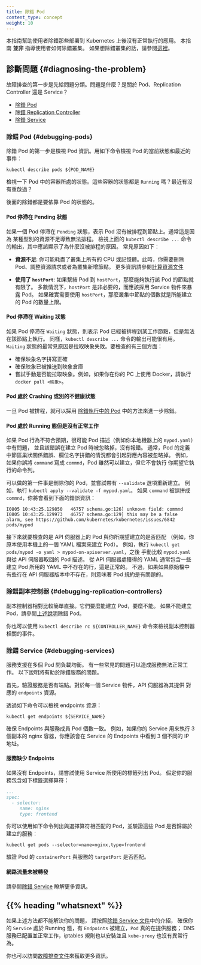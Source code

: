 ```yaml
---
title: 除錯 Pod
content_type: concept
weight: 10
---
```


<!-- 
reviewers:
- mikedanese
- thockin
title: Debug Pods
content_type: concept
weight: 10
-->

<!-- overview -->

<!--
This guide is to help users debug applications that are deployed into Kubernetes and not behaving correctly.
This is *not* a guide for people who want to debug their cluster.  For that you should check out
[this guide](/docs/tasks/debug/debug-cluster).
-->

本指南幫助使用者除錯那些部署到 Kubernetes 上後沒有正常執行的應用。
本指南 **並非** 指導使用者如何除錯叢集。
如果想除錯叢集的話，請參閱[這裡](/zh-cn/docs/tasks/debug/debug-cluster)。


<!-- body -->

<!--
## Diagnosing the problem

The first step in troubleshooting is triage.  What is the problem?  Is it your Pods, your Replication Controller or
your Service?

   * [Debugging Pods](#debugging-pods)
   * [Debugging Replication Controllers](#debugging-replication-controllers)
   * [Debugging Services](#debugging-services)
-->
## 診斷問題   {#diagnosing-the-problem}

故障排查的第一步是先給問題分類。問題是什麼？是關於 Pod、Replication Controller 還是 Service？

* [除錯 Pod](#debugging-pods)
* [除錯 Replication Controller](#debugging-replication-controllers)
* [除錯 Service](#debugging-services)

<!--
### Debugging Pods

The first step in debugging a Pod is taking a look at it.  Check the current state of the Pod and recent events with the following command:
-->
### 除錯 Pod   {#debugging-pods}

除錯 Pod 的第一步是檢視 Pod 資訊。用如下命令檢視 Pod 的當前狀態和最近的事件：

```shell
kubectl describe pods ${POD_NAME}
```

<!--
Look at the state of the containers in the pod.  Are they all `Running`?  Have there been recent restarts?

Continue debugging depending on the state of the pods.
-->
檢視一下 Pod 中的容器所處的狀態。這些容器的狀態都是 `Running` 嗎？最近有沒有重啟過？

後面的除錯都是要依靠 Pod 的狀態的。

<!--
#### My pod stays pending

If a Pod is stuck in `Pending` it means that it can not be scheduled onto a node.  Generally this is because
there are insufficient resources of one type or another that prevent scheduling.  Look at the output of the
`kubectl describe ...` command above.  There should be messages from the scheduler about why it can not schedule
your pod.  Reasons include:
-->
#### Pod 停滯在 Pending 狀態

如果一個 Pod 停滯在 `Pending` 狀態，表示 Pod 沒有被排程到節點上。通常這是因為
某種型別的資源不足導致無法排程。
檢視上面的 `kubectl describe ...` 命令的輸出，其中應該顯示了為什麼沒被排程的原因。
常見原因如下：

<!--
* **You don't have enough resources**:  You may have exhausted the supply of CPU or Memory in your cluster, in this case
you need to delete Pods, adjust resource requests, or add new nodes to your cluster. See
[Compute Resources document](/docs/concepts/configuration/manage-resources-containers/) for more information.

* **You are using `hostPort`**:  When you bind a Pod to a `hostPort` there are a limited number of places that pod can be
scheduled.  In most cases, `hostPort` is unnecessary, try using a Service object to expose your Pod.  If you do require
`hostPort` then you can only schedule as many Pods as there are nodes in your Kubernetes cluster.
-->
* **資源不足**:
  你可能耗盡了叢集上所有的 CPU 或記憶體。此時，你需要刪除 Pod、調整資源請求或者為叢集新增節點。
  更多資訊請參閱[計算資源文件](/zh-cn/docs/concepts/configuration/manage-resources-containers/)

* **使用了 `hostPort`**:
  如果繫結 Pod 到 `hostPort`，那麼能夠執行該 Pod 的節點就有限了。
  多數情況下，`hostPort` 是非必要的，而應該採用 Service 物件來暴露 Pod。
  如果確實需要使用 `hostPort`，那麼叢集中節點的個數就是所能建立的 Pod
  的數量上限。

<!--
#### My pod stays waiting

If a Pod is stuck in the `Waiting` state, then it has been scheduled to a worker node, but it can't run on that machine.
Again, the information from `kubectl describe ...` should be informative.  The most common cause of `Waiting` pods is a failure to pull the image.  There are three things to check:

* Make sure that you have the name of the image correct.
* Have you pushed the image to the registry?
* Try to manually pull the image to see if the image can be pulled. For example,
  if you use Docker on your PC, run `docker pull <image>`.
-->
#### Pod 停滯在 Waiting 狀態

如果 Pod 停滯在 `Waiting` 狀態，則表示 Pod 已經被排程到某工作節點，但是無法在該節點上執行。
同樣，`kubectl describe ...` 命令的輸出可能很有用。
`Waiting` 狀態的最常見原因是拉取映象失敗。要檢查的有三個方面：

* 確保映象名字拼寫正確
* 確保映象已被推送到映象倉庫
* 嘗試手動是否能拉取映象。例如，如果你在你的 PC 上使用 Docker，請執行 `docker pull <映象>`。

<!--
#### My pod is crashing or otherwise unhealthy

Once your pod has been scheduled, the methods described in [Debug Running Pods](
/docs/tasks/debug/debug-application/debug-running-pod/) are available for debugging.
-->
#### Pod 處於 Crashing 或別的不健康狀態

一旦 Pod 被排程，就可以採用
[除錯執行中的 Pod](/zh-cn/docs/tasks/debug/debug-application/debug-running-pod/)
中的方法來進一步除錯。

<!--
#### My pod is running but not doing what I told it to do

If your pod is not behaving as you expected, it may be that there was an error in your
pod description (e.g. `mypod.yaml` file on your local machine), and that the error
was silently ignored when you created the pod.  Often a section of the pod description
is nested incorrectly, or a key name is typed incorrectly, and so the key is ignored.
For example, if you misspelled `command` as `commnd` then the pod will be created but
will not use the command line you intended it to use.
-->
#### Pod 處於 Running 態但是沒有正常工作

如果 Pod 行為不符合預期，很可能 Pod 描述（例如你本地機器上的 `mypod.yaml`）中有問題，
並且該錯誤在建立 Pod 時被忽略掉，沒有報錯。
通常，Pod 的定義中節區巢狀關係錯誤、欄位名字拼錯的情況都會引起對應內容被忽略掉。
例如，如果你誤將 `command` 寫成 `commnd`，Pod 雖然可以建立，但它不會執行
你期望它執行的命令列。

<!--
The first thing to do is to delete your pod and try creating it again with the `--validate` option.
For example, run `kubectl apply --validate -f mypod.yaml`.
If you misspelled `command` as `commnd` then will give an error like this:
-->
可以做的第一件事是刪除你的 Pod，並嘗試帶有 `--validate` 選項重新建立。
例如，執行 `kubectl apply --validate -f mypod.yaml`。
如果 `command`  被誤拼成 `commnd`，你將會看到下面的錯誤資訊：

```
I0805 10:43:25.129850   46757 schema.go:126] unknown field: commnd
I0805 10:43:25.129973   46757 schema.go:129] this may be a false alarm, see https://github.com/kubernetes/kubernetes/issues/6842
pods/mypod
```

<!-- TODO: Now that #11914 is merged, this advice may need to be updated -->

<!--
The next thing to check is whether the pod on the apiserver
matches the pod you meant to create (e.g. in a yaml file on your local machine).
For example, run `kubectl get pods/mypod -o yaml > mypod-on-apiserver.yaml` and then
manually compare the original pod description, `mypod.yaml` with the one you got
back from apiserver, `mypod-on-apiserver.yaml`.  There will typically be some
lines on the "apiserver" version that are not on the original version.  This is
expected.  However, if there are lines on the original that are not on the apiserver
version, then this may indicate a problem with your pod spec.
-->
接下來就要檢查的是 API 伺服器上的 Pod 與你所期望建立的是否匹配
（例如，你原本使用本機上的一個 YAML 檔案來建立 Pod）。
例如，執行 `kubectl get pods/mypod -o yaml > mypod-on-apiserver.yaml`，之後
手動比較 `mypod.yaml` 與從 API 伺服器取回的 Pod 描述。
從 API 伺服器處獲得的 YAML 通常包含一些建立 Pod 所用的 YAML 中不存在的行，這是正常的。
不過，如果如果原始檔中有些行在 API 伺服器版本中不存在，則意味著
Pod 規約是有問題的。

<!--
### Debugging Replication Controllers

Replication controllers are fairly straightforward.  They can either create Pods or they can't.  If they can't
create pods, then please refer to the [instructions above](#debugging-pods) to debug your pods.

You can also use `kubectl describe rc ${CONTROLLER_NAME}` to introspect events related to the replication
controller.
-->
### 除錯副本控制器  {#debugging-replication-controllers}

副本控制器相對比較簡單直接。它們要麼能建立 Pod，要麼不能。
如果不能建立 Pod，請參閱[上述說明](#debugging-pods)除錯 Pod。

你也可以使用 `kubectl describe rc ${CONTROLLER_NAME}` 命令來檢視副本控制器相關的事件。

<!--
### Debugging Services

Services provide load balancing across a set of pods.  There are several common problems that can make Services
not work properly.  The following instructions should help debug Service problems.

First, verify that there are endpoints for the service. For every Service object, the apiserver makes an `endpoints` resource available.

You can view this resource with:
-->
### 除錯 Service   {#debugging-services}

服務支援在多個 Pod 間負載均衡。
有一些常見的問題可以造成服務無法正常工作。
以下說明將有助於除錯服務的問題。

首先，驗證服務是否有端點。對於每一個 Service 物件，API 伺服器為其提供
對應的 `endpoints` 資源。

透過如下命令可以檢視 endpoints 資源：

```shell
kubectl get endpoints ${SERVICE_NAME}
```

<!--
Make sure that the endpoints match up with the number of pods that you expect to be members of your service.
For example, if your Service is for an nginx container with 3 replicas, you would expect to see three different
IP addresses in the Service's endpoints.
-->
確保 Endpoints 與服務成員 Pod 個數一致。
例如，如果你的 Service 用來執行 3 個副本的 nginx 容器，你應該會在 Service 的 Endpoints
中看到 3 個不同的 IP 地址。

<!--
#### My service is missing endpoints

If you are missing endpoints, try listing pods using the labels that Service uses.  Imagine that you have
a Service where the labels are:
-->
#### 服務缺少 Endpoints

如果沒有 Endpoints，請嘗試使用 Service 所使用的標籤列出 Pod。
假定你的服務包含如下標籤選擇算符：

```yaml
...
spec:
  - selector:
     name: nginx
     type: frontend
```

<!--
You can use:
```shell
kubectl get pods --selector=name=nginx,type=frontend
```

to list pods that match this selector.  Verify that the list matches the Pods that you expect to provide your Service.
-->

你可以使用如下命令列出與選擇算符相匹配的 Pod，並驗證這些 Pod 是否歸屬於建立的服務：

```shell
kubectl get pods --selector=name=nginx,type=frontend
```

<!--
Verify that the pod's `containerPort` matches up with the Service's `targetPort`
-->
驗證 Pod 的 `containerPort` 與服務的 `targetPort` 是否匹配。

<!--
#### Network traffic is not forwarded

Please see [debugging service](/docs/tasks/debug/debug-applications/debug-service/) for more information.
-->
#### 網路流量未被轉發

請參閱[除錯 Service](/zh-cn/docs/tasks/debug/debug-applications/debug-service/) 瞭解更多資訊。

## {{% heading "whatsnext" %}}

<!--
If none of the above solves your problem, follow the instructions in
[Debugging Service document](/docs/tasks/debug/debug-applications/debug-service/)
to make sure that your `Service` is running, has `Endpoints`, and your `Pods` are
actually serving; you have DNS working, iptables rules installed, and kube-proxy
does not seem to be misbehaving.

You may also visit [troubleshooting document](/docs/tasks/debug/) for more information.
-->
如果上述方法都不能解決你的問題，
請按照[除錯 Service 文件](/zh-cn/docs/tasks/debug/debug-applications/debug-service/)中的介紹，
確保你的 `Service` 處於 Running 態，有 `Endpoints` 被建立，`Pod` 真的在提供服務；
DNS 服務已配置並正常工作，iptables 規則也以安裝並且 `kube-proxy` 也沒有異常行為。

你也可以訪問[故障排查文件](/zh-cn/docs/tasks/debug/)來獲取更多資訊。
